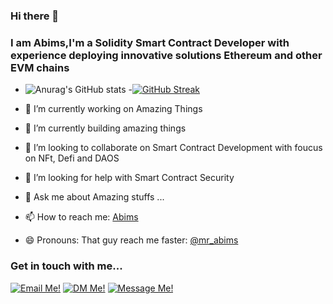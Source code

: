 ### Hi there 👋
### I am Abims,I'm a Solidity Smart Contract Developer with experience deploying innovative solutions Ethereum and other EVM chains   

- ![Anurag's GitHub stats](https://github-readme-stats.vercel.app/api?username=mr-abims&show_icons=true&theme=radical) 
-[![GitHub Streak](https://github-readme-streak-stats.herokuapp.com/?user=mr-abims&theme=dark)](https://git.io/streak-stats)

- 🔭 I’m currently working on Amazing Things
- 🌱 I’m currently building amazing things
- 👯 I’m looking to collaborate on Smart Contract Development with foucus on NFt, Defi and DAOS
- 🤔 I’m looking for help with Smart Contract Security
- 💬 Ask me about Amazing stuffs ...
- 📫 How to reach me: [Abims](https://twitter.com/mr_abims)
- 😄 Pronouns: That guy
 reach me faster: [@mr_abims](https://twitter.com/mr_abims)


### Get in touch with me...

[<img src='https://res.cloudinary.com/letech-digital-solutions/image/upload/c_scale,w_32/v1643757205/gmail_sqb5rq.png' title='Email Me!'>](mailto://adebayoabimbola9@gmail.com)
[<img src='https://res.cloudinary.com/letech-digital-solutions/image/upload/c_scale,w_32/v1643581958/5296516_tweet_twitter_twitter_logo_icon_bge2m4.png' title='DM Me!'>](https://twitter.com/mr_abims)
[<img src='https://res.cloudinary.com/letech-digital-solutions/image/upload/c_scale,w_32/v1643581958/5296501_linkedin_network_linkedin_logo_icon_pi6n4y.png' title='Message Me!'>](https://www.linkedin.com/in/abimbola-adebayo01/)
